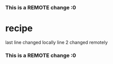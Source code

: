### This is a REMOTE change :0
# recipe
last line changed locally
line 2 changed remotely
### This is a REMOTE change :0
